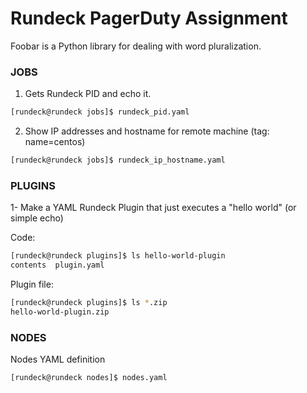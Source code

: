 # Rundeck PagerDuty Assignment

Foobar is a Python library for dealing with word pluralization.

### JOBS

1. Gets Rundeck PID and echo it.
```bash
[rundeck@rundeck jobs]$ rundeck_pid.yaml
```


2. Show IP addresses and hostname for remote machine (tag: name=centos)
```bash
[rundeck@rundeck jobs]$ rundeck_ip_hostname.yaml
```

### PLUGINS
1- Make a YAML Rundeck Plugin that just executes a "hello world" (or simple echo)

Code:
```bash
[rundeck@rundeck plugins]$ ls hello-world-plugin
contents  plugin.yaml
```
Plugin file:
```bash
[rundeck@rundeck plugins]$ ls *.zip
hello-world-plugin.zip
```

### NODES

Nodes YAML definition

```bash
[rundeck@rundeck nodes]$ nodes.yaml
```